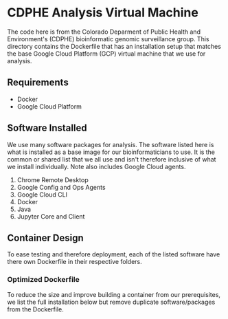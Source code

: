 # CDPHE Analysis Virtual Machine

The code here is from the Colorado Deparment of Public Health and Environment's
(CDPHE) bioinformatic genomic surveillance group. This directory contains the
Dockerfile that has an installation setup that matches the base Google Cloud
Platform (GCP) virtual machine that we use for analysis.

## Requirements

- Docker
- Google Cloud Platform

## Software Installed

We use many software packages for analysis. The software listed here is what is
installed as a base image for our bioinformaticians to use. It is the common or
shared list that we all use and isn't therefore inclusive of what we install
individually. Note also includes Google Cloud agents.

1. Chrome Remote Desktop
2. Google Config and Ops Agents
3. Google Cloud CLI
4. Docker
5. Java
6. Jupyter Core and Client

## Container Design

To ease testing and therefore deployment, each of the listed software have there
own Dockerfile in their respective folders.

### Optimized Dockerfile

To reduce the size and improve building a container from our prerequisites, we
list the full installation below but remove duplicate software/packages from
the Dockerfile.
